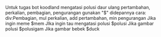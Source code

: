 Untuk tugas bot koodland mengatasi polusi daur ulang pertambahan, perkalian, pembagian, pengurangan 
gunakan "$" didepannya
cara: div:Pembagian, mul perkalian, add pertambahan, min pengurangan
Jika ingin meme $mem
JIka ingin tau mengatasi polusi $polusi
Jika gambar polusi $polusigam
Jika gambar bebek $duck
